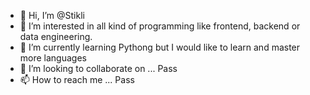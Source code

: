 - 👋 Hi, I’m @Stikli
- 👀 I’m interested in all kind of programming like frontend, backend or data engineering.
- 🌱 I’m currently learning Pythong but I would like to learn and master more languages
- 💞️ I’m looking to collaborate on ... Pass
- 📫 How to reach me ... Pass

<!---
Stikli/Stikli is a ✨ special ✨ repository because its `README.md` (this file) appears on your GitHub profile.
You can click the Preview link to take a look at your changes.
--->
